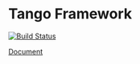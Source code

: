 Tango Framework
===============

[![Build Status](https://api.travis-ci.org/zhengkai/tango.svg)](https://travis-ci.org/zhengkai/tango)

[Document](http://zhengkai.github.io/tango/doc/packages/Tango.html)
